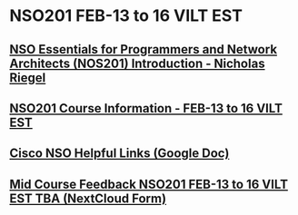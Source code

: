 # NSO201 FEB-13 to 16 VILT EST

## [NSO Essentials for Programmers and Network Architects (NOS201) Introduction - Nicholas Riegel](https://docs.google.com/presentation/d/1PBBu-1x00fgEq_4kzUmipPx-v7Efm9cia0gQdb6JuGI/edit?usp=sharing)

## [NSO201 Course Information - FEB-13 to 16 VILT EST](https://docs.google.com/spreadsheets/d/1zTdtKIWh9RgsOfHeNjvAz56Rpd1W_t6tvv3SdZsJg_s/edit?usp=sharing)

## [Cisco NSO Helpful Links (Google Doc)](https://docs.google.com/document/d/1dTGRx88uR-L1Ivlynb-9a4cDjnyS_0-wYkltnnT7f0I/edit?usp=sharing)

 ## [Mid Course Feedback NSO201 FEB-13 to 16 VILT EST TBA (NextCloud Form)](https://nextcloud.itsulu.com/apps/forms/s/B9NipeMXADQDF2Yyb9tbRaCo)

<!-- Comment -->
